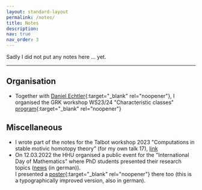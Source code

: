 ```yaml
---
layout: standard-layout
permalink: /notes/
title: Notes
description:
nav: true
nav_order: 3
---
```


Sadly I did not put any notes here ... yet.

***

## Organisation
- Together with [Daniel Echtler](https://www.math.uni-duesseldorf.de/~echtler/){:target="_blank" rel="noopener"}, I organised the GRK workshop WS23/24 "Characteristic classes" [program](/assets/pdf/grk_workshop_charclasses.pdf){:target="_blank" rel="noopener"}

## Miscellaneous
- I wrote part of the notes for the Talbot workshop 2023 "Computations in stable motivic homotopy theory" (for my own talk 17), [link](https://sites.google.com/view/talbotworkshop/past-talbots/talbot-2023)
- On 12.03.2022 the HHU organised a public event for the "International Day of Mathematics"  where PhD students presented their research topics ([news](https://www.hhu.de/news-einzelansicht/so-innovativ-und-spannend-kann-mathematik-sein) (in german)). <br/> I presented a [poster](/assets/pdf/Poster_TagDerMathematik.pdf){:target="_blank" rel="noopener"} there too (this is a typographically improved version, also in german).
